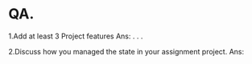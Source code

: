 # QA.

1.Add at least 3 Project features
Ans: 
.
.
.

2.Discuss how you managed the state in your assignment project.
Ans:

